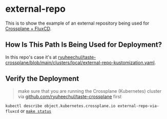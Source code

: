 # external-repo

This is to show the example of an external repository being used for [Crossplane + FluxCD](https://github.com/ryuheechul/taste-crossplane).

## How Is This Path Is Being Used for Deployment?
In this repo's case it's at [ryuheechul/taste-crossplane/blob/main/clusters/local/external-repo-kustomization.yaml](https://github.com/ryuheechul/taste-crossplane/blob/main/clusters/local/external-repo-kustomization.yaml).

## Verify the Deployment
> make sure that you are running the Crossplane (Kubernetes) cluster via [github.com/ryuheechul/taste-crossplane](https://github.com/ryuheechul/taste-crossplane) first

`kubectl describe object.kubernetes.crossplane.io external-repo-via-fluxcd` or [`make status`](https://github.com/ryuheechul/taste-crossplane/blob/3ea2b53201af3e06363366374e43dfc22660fbe1/Makefile#L9)
